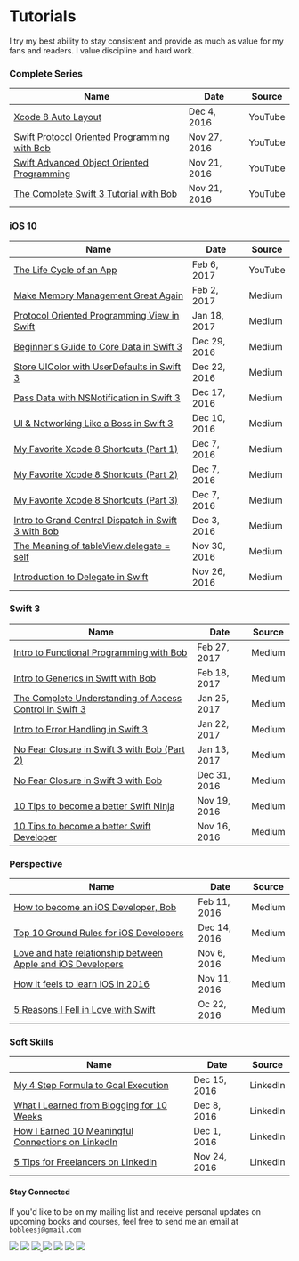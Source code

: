 # Tutorials
I try my best ability to stay consistent and provide as much as value for my fans and readers. I value discipline and hard work.



### Complete Series
|      Name     |       Date      |     Source    |
|---------------|---------------|---------------|
| [Xcode 8 Auto Layout] | Dec 4, 2016 | YouTube |
| [Swift Protocol Oriented Programming with Bob] | Nov 27, 2016 | YouTube |
| [Swift Advanced Object Oriented Programming] | Nov 21, 2016 | YouTube |
| [The Complete Swift 3 Tutorial with Bob] | Nov 21, 2016 | YouTube |


[The Complete Swift 3 Tutorial with Bob]: https://www.youtube.com/playlist?list=PL8btZwalbjYlRZh8Q1VK80Ly0YsZ7PZxx
[Swift Advanced Object Oriented Programming]: https://www.youtube.com/playlist?list=PL8btZwalbjYmZwMwqeeAZKHsQ81GxiuaD
[Swift Protocol Oriented Programming with Bob]: https://www.youtube.com/playlist?list=PL8btZwalbjYm5xDXDURW9u86vCtRKaHML
[Xcode 8 Auto Layout]: https://www.youtube.com/playlist?list=PL8btZwalbjYnH-IbqQlT1NIa0iNOlHcXh


### iOS 10
|      Name     |       Date      |     Source    |
|---------------|---------------|---------------|
| [The Life Cycle of an App] |  Feb 6, 2017  | YouTube |
| [Make Memory Management Great Again] |  Feb 2, 2017  | Medium |
| [Protocol Oriented Programming View in Swift] | Jan 18, 2017 | Medium |
| [Beginner's Guide to Core Data in Swift 3] | Dec 29, 2016 | Medium |
| [Store UIColor with UserDefaults in Swift 3] | Dec 22, 2016 | Medium |
| [Pass Data with NSNotification in Swift 3] | Dec 17, 2016 | Medium |
| [UI & Networking Like a Boss in Swift 3] | Dec 10, 2016 | Medium |
| [My Favorite Xcode 8 Shortcuts (Part 1)] | Dec 7, 2016 | Medium |
| [My Favorite Xcode 8 Shortcuts (Part 2)] | Dec 7, 2016 | Medium |
| [My Favorite Xcode 8 Shortcuts (Part 3)] | Dec 7, 2016 | Medium |
| [Intro to Grand Central Dispatch in Swift 3 with Bob] | Dec 3, 2016 | Medium |
| [The Meaning of tableView.delegate = self] | Nov 30, 2016 | Medium |
| [Introduction to Delegate in Swift] | Nov 26, 2016 | Medium |


### Swift 3
|      Name     |       Date      |     Source    |
|---------------|---------------|---------------|
| [Intro to Functional Programming with Bob] | Feb 27, 2017 | Medium |
| [Intro to Generics in Swift with Bob] | Feb 18, 2017 | Medium |
| [The Complete Understanding of Access Control in Swift 3] |  Jan 25, 2017 | Medium |
| [Intro to Error Handling in Swift 3] | Jan 22, 2017 | Medium |
| [No Fear Closure in Swift 3 with Bob (Part 2)][Closure Part 2] | Jan 13, 2017 | Medium |
| [No Fear Closure in Swift 3 with Bob][Closure Part 1] | Dec 31, 2016 | Medium |
| [10 Tips to become a better Swift Ninja] | Nov 19, 2016 | Medium |
| [10 Tips to become a better Swift Developer] | Nov 16, 2016 | Medium |

[Intro to Functional Programming with Bob]: https://medium.com/ios-geek-community/intro-to-swift-functional-programming-with-bob-9c503ca14f13#.k65nrzgi0

[Intro to Generics in Swift with Bob]: https://medium.com/ios-geek-community/intro-to-generics-in-swift-with-bob-df58118a5001#.ylx1w3ai4


### Perspective
|      Name     |       Date      |     Source    |
|---------------|---------------|---------------|
| [How to become an iOS Developer, Bob] | Feb 11, 2016 | Medium |
| [Top 10 Ground Rules for iOS Developers] | Dec 14, 2016 | Medium |
| [Love and hate relationship between Apple and iOS Developers] | Nov 6, 2016 | Medium |
| [How it feels to learn iOS in 2016] | Nov 11, 2016 | Medium |
| [5 Reasons I Fell in Love with Swift] | Oc 22, 2016 | Medium |

### Soft Skills
|      Name     |       Date      |     Source    |
|---------------|---------------|---------------|
| [My 4 Step Formula to Goal Execution] | Dec 15, 2016 | LinkedIn |
| [What I Learned from Blogging for 10 Weeks] | Dec 8, 2016 | LinkedIn |
| [How I Earned 10 Meaningful Connections on LinkedIn]  | Dec 1, 2016 | LinkedIn |
| [5 Tips for Freelancers on LinkedIn] | Nov 24, 2016 | LinkedIn |


[How to become an iOS Developer, Bob]: https://medium.com/ios-geek-community/how-to-become-an-ios-developer-bob-82944188ea7d

[5 Tips for Freelancers on LinkedIn]: https://www.linkedin.com/pulse/stop-doing-5-things-linkedin-you-want-clients-trust-bob-lee?trk=mp-reader-card

[How I Earned 10 Meaningful Connections on LinkedIn]: https://www.linkedin.com/pulse/how-i-earned-10-meaningful-connections-linkedin-bob-lee?trk=mp-reader-card

[What I Learned from Blogging for 10 Weeks]: https://www.linkedin.com/pulse/what-i-learned-from-blogging-10-weeks-bob-lee?trk=mp-reader-card

[My 4 Step Formula to Goal Execution]: https://www.linkedin.com/pulse/my-4-step-formula-goal-execution-bob-lee?trk=mp-reader-card



[10 Tips to become a better Swift Developer]: https://medium.com/ios-geek-community/10-tips-to-become-better-swift-developer-a7c2ab6fc0c2


[The Life Cycle of an App]: https://www.youtube.com/watch?v=mD8hsQjR1zk&t=46s

[Make Memory Management Great Again]: https://medium.com/ios-geek-community/make-memory-management-great-again-f781fb29cea1#.x20vj2bqu

[The Complete Understanding of Access Control in Swift 3]: https://medium.com/ios-geek-community/the-complete-understanding-of-access-control-in-swift-3-c1c71f2add0b#.kv63a8y69

[Intro to Error Handling in Swift 3]: https://medium.com/ios-geek-community/intro-to-error-handling-in-swift-3-edb2ce6a6668#.o04kg8kz6

[Protocol Oriented Programming View in Swift]: https://medium.com/ios-geek-community/protocol-oriented-programming-view-in-swift-3-8bcb3305c427#.ocfn79olx

[Closure Part 2]:  https://medium.com/ios-geek-community/no-fear-closure-in-swift-3-with-bob-part-2-1d79b8c4021d#.8a2sprl09

[Closure Part 1]: https://medium.com/ios-geek-community/no-fear-closure-in-swift-3-with-bob-72a10577c564#.nwaymbm0v

[5 Reasons I Fell in Love with Swift]: https://medium.com/ios-geek-community/5-reasons-why-i-fell-in-love-with-swift-23e5eea5dad8#.g9z72ruof

[How I Submitted an App in Two Months]: https://medium.com/ios-geek-community/how-i-submitted-an-ios-app-in-2-months-35c522bfa289#.tc62modgg

[Love and hate relationship between Apple and iOS Developers]: https://medium.com/ios-geek-community/love-and-hate-relationship-between-apple-and-ios-developers-fb644f451da4#.b7zkvo7t6

[How it feels to learn iOS in 2016]: https://medium.com/ios-geek-community/how-it-feels-to-learn-ios-in-2016-b195a79f7e80#.2749m9sgx

[10 Tips to become a better Swift Developer]: https://medium.com/ios-geek-community/10-tips-to-become-better-swift-developer-a7c2ab6fc0c2

[10 Tips to become a better Swift Ninja]: https://medium.com/ios-geek-community/10-tips-to-become-a-better-swift-ninja-65b52ad5c873#.vrc96roib

 [Introduction to Delegate]: https://medium.com/ios-geek-community/the-meaning-of-delegate-in-swift-347eaa9674d#.lurbid5wq

 [The Meaning of tableView.delegate = self]: https://medium.com/ios-geek-community/the-meaning-of-tableview-delegate-self-1248320cecae#.4ap4bd7dc

 [Introduction to Grand Central Dispatch]: https://medium.com/ios-geek-community/intro-to-grand-central-dispatch-in-swift-3-with-bob-lee-1d4b56f731b3#.rimhl5aza

 [Beginner's Guide to Core Data in Swift 3]: https://medium.com/ios-geek-community/beginners-guide-to-core-data-in-swift-3-85292ef4edd#.upinbkym9

[Store UIColor with UserDefaults in Swift 3]: https://medium.com/ios-geek-community/store-uicolor-with-userdefaults-in-swift-3-e41195c29147#.li6vh2fbr

[Pass Data with NSNotification in Swift 3]: https://medium.com/ios-geek-community/pass-data-with-nsnotification-in-swift-3-73743723c84b

[Top 10 Ground Rules for iOS Developers]: https://medium.com/ios-geek-community/top-10-ground-rules-for-ios-developers-fb3f25eda3d3#.umq0hjs8t

[UI & Networking Like a Boss in Swift 3]: https://medium.com/ios-geek-community/ui-networking-like-a-boss-in-swift-3-b4607dadfcea#.u6jkr5hkc

[Intro to Grand Central Dispatch in Swift 3 with Bob]: https://medium.com/ios-geek-community/intro-to-grand-central-dispatch-in-swift-3-with-bob-lee-1d4b56f731b3#.zf727d11v

[Introduction to Delegate in Swift]: https://medium.com/ios-geek-community/the-meaning-of-delegate-in-swift-347eaa9674d#.hatglcuzg

[My Favorite Xcode 8 Shortcuts (Part 1)]: https://medium.com/ios-geek-community/bobs-favorite-xcode-8-shortcuts-part-1-3-36381e07284d#.opbcbdae2

[My Favorite Xcode 8 Shortcuts (Part 2)]: https://medium.com/ios-geek-community/bobs-favorite-xcode-shortcuts-part-2-3-c076e506cd20#.aacnm6w6f

[My Favorite Xcode 8 Shortcuts (Part 3)]: https://medium.com/ios-geek-community/bobs-favorite-xcode-8-shortcuts-part-3-3-afd2bf590442#.m4icbmiza


#### Stay Connected
If you'd like to be on my mailing list and receive personal updates on upcoming books and courses, feel free to send me an email at `bobleesj@gmail.com`
<p>
<a href="http://bobthedeveloper.io"><img src="https://img.shields.io/badge/Personal-Website-333333.svg"></a>
<a href="https://facebook.com/bobthedeveloper"><img src="https://img.shields.io/badge/Facebook-Like-3B5998.svg"></a> <a href="https://youtube.com/bobthedeveloper"><img src="https://img.shields.io/badge/YouTube-Subscribe-CE1312.svg"</a> <a href="https://twitter.com/bobleesj"><img src="https://img.shields.io/badge/Twitter-Follow-55ACEE.svg"></a> <a href="https://instagram.com/bobthedev
"><img src="https://img.shields.io/badge/Instagram-Follow-BB2F92.svg"></a> <a href="https://linkedin.com/in/bobleesj"><img src= "https://img.shields.io/badge/LinkedIn-Connect-0077B5.svg"></a>
<a href="https://medium.com/@bobleesj"><img src="https://img.shields.io/badge/Medium-Read-00AB6C.svg"/></a>
</p>
